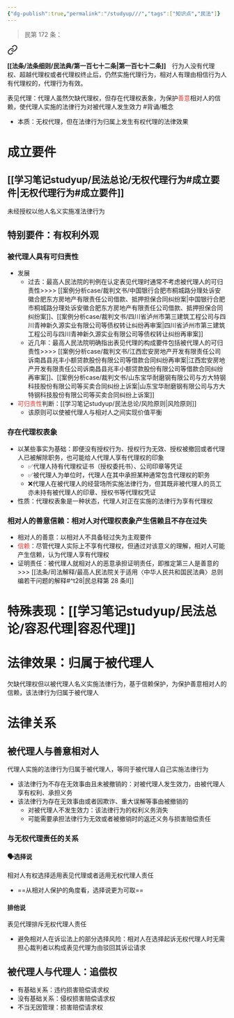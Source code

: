 ```yaml
---
{"dg-publish":true,"permalink":"/studyup///","tags":["知识点","民法"]}
---
```


>民第 172 条：
<div class="transclusion internal-embed is-loaded"><a class="markdown-embed-link" href="/////#t172" aria-label="Open link"><svg xmlns="http://www.w3.org/2000/svg" width="24" height="24" viewBox="0 0 24 24" fill="none" stroke="currentColor" stroke-width="2" stroke-linecap="round" stroke-linejoin="round" class="svg-icon lucide-link"><path d="M10 13a5 5 0 0 0 7.54.54l3-3a5 5 0 0 0-7.07-7.07l-1.72 1.71"></path><path d="M14 11a5 5 0 0 0-7.54-.54l-3 3a5 5 0 0 0 7.07 7.07l1.71-1.71"></path></svg></a><div class="markdown-embed">



**[[法条/法条细则/民法典/第一百七十二条\|第一百七十二条]]**　行为人没有代理权、超越代理权或者代理权终止后，仍然实施代理行为，相对人有理由相信行为人有代理权的，代理行为有效。 

</div></div>


表见代理：代理人虽然欠缺代理权，但存在代理权表象，为保护<font color="#d83931">善意</font>相对人的信赖，使代理人实施的法律行为对被代理人发生效力 #背诵/概念 
- 本质：无权代理，但在法律行为归属上发生有权代理的法律效果
# 成立要件
## [[学习笔记studyup/民法总论/无权代理行为#成立要件\|无权代理行为#成立要件]]
未经授权以他人名义实施准法律行为
## 特别要件：有权利外观
### 被代理人具有可归责性
- 发展
	- 过去：最高人民法院的判例在认定表见代理时通常不考虑被代理人的可归责性>>>> [[案例分析case/裁判文书/中国银行合肥市桐城路分理处诉安徽合肥东方房地产有限责任公司借款、抵押担保合同纠纷案\|中国银行合肥市桐城路分理处诉安徽合肥东方房地产有限责任公司借款、抵押担保合同纠纷案]]、[[案例分析case/裁判文书/四川省泸州市第三建筑工程公司与四川青神新久源实业有限公司等债权转让纠纷再审案\|四川省泸州市第三建筑工程公司与四川青神新久源实业有限公司等债权转让纠纷再审案]]
	- 近几年：最高人民法院明确指出表见代理的构成要件包括被代理人的可归责性>>>> [[案例分析case/裁判文书/江西宏安房地产开发有限责任公司诉南昌县兆丰小额贷款股份有限公司等借款合同纠纷再审案\|江西宏安房地产开发有限责任公司诉南昌县兆丰小额贷款股份有限公司等借款合同纠纷再审案]]、[[案例分析case/裁判文书/山东宝华耐磨钢有限公司与方大特钢科技股份有限公司等买卖合同纠纷上诉案\|山东宝华耐磨钢有限公司与方大特钢科技股份有限公司等买卖合同纠纷上诉案]]
- <font color="#d83931">可归责性</font>判断：[[学习笔记studyup/民法总论/风险原则\|风险原则]]
	- 该原则可以使被代理人与相对人之间实现价值平衡
### 存在代理权表象
- 以某些事实为基础：即便没有授权行为、授权行为无效、授权被撤回或者代理人已被解除职务，也可能给人代理人享有代理权的印象
	- ✅代理人持有代理权证书（授权委托书）、公司印章等凭证
	- ✅被代理人为单位时，代理人在其中承担某种通常包含代理权的职务
	- ❌代理人在被代理人的经营场所实施法律行为，但其既非被代理人的员工亦未持有被代理人的印章、授权书等代理权凭证
- 性质：代理权表象是一种状态，代理人对正在实施的法律行为享有代理权
### 相对人的善意信赖：相对人对代理权表象产生信赖且不存在过失
- 相对人的善意：以相对人不具备轻过失为主观要件
- <font color="#d83931">信赖</font>：尽管代理人实际上不享有代理权，但通过对该意义的理解，相对人可能产生信赖，认为代理人享有代理权
- 证明责任：被代理人就相对人的恶意承担证明责任，即推定第三人是善意的>>> [[法条/司法解释/最高人民法院关于适用〈中华人民共和国民法典〉总则编若干问题的解释#^t28\|民总释第 28 条Ⅱ]]
# 特殊表现：[[学习笔记studyup/民法总论/容忍代理\|容忍代理]]
# 法律效果：归属于被代理人
欠缺代理权但以被代理人名义实施法律行为，基于信赖保护，为保护善意相对人的信赖，该法律行为归属于被代理人
# 法律关系
## 被代理人与善意相对人
代理人实施的法律行为归属于被代理人，等同于被代理人自己实施法律行为
- 该法律行为不存在无效事由且未被撤销的：对被代理人发生效力，由被代理人享有权利、承担义务
- 该法律行为存在无效事由或者因欺诈、重大误解等事由被撤销的
	- 对被代理人不发生效力：该法律行为的权利义务消失
	- 可能需要承担法律行为无效或者被撤销时的返还义务与损害赔偿责任
### 与无权代理责任的关系
#### 🗣️选择说
相对人有权选择适用表见代理或者适用无权代理人责任
- ==从相对人保护的角度看，选择说更为可取==
#### 排他说
表见代理排斥无权代理人责任
- 避免相对人在诉讼法上的部分选择风险：相对人在选择起诉无权代理人时无需担心裁判者以构成表见代理为由驳回其诉讼请求
## 被代理人与代理人：追偿权
- 有基础关系：违约损害赔偿请求权
- 没有基础关系：侵权损害赔偿请求权
- 不当无因管理：损害赔偿请求权